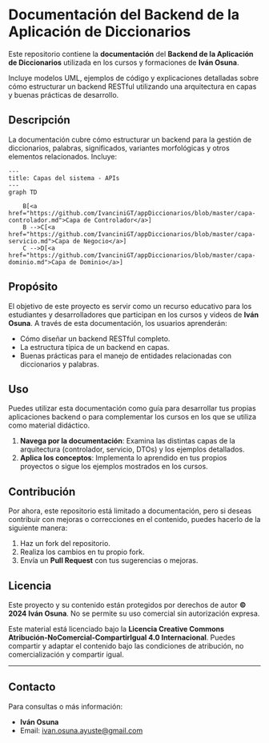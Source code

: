 # Documentación del Backend de la Aplicación de Diccionarios

Este repositorio contiene la **documentación** del **Backend de la Aplicación de Diccionarios** utilizada en los cursos y formaciones de **Iván Osuna**.

Incluye modelos UML, ejemplos de código y explicaciones detalladas sobre cómo estructurar un backend RESTful utilizando una arquitectura en capas y buenas prácticas de desarrollo.

## Descripción

La documentación cubre cómo estructurar un backend para la gestión de diccionarios, palabras, significados, variantes morfológicas y otros elementos relacionados. Incluye:

```mermaid
---
title: Capas del sistema - APIs
---
graph TD

    B[<a href="https://github.com/IvanciniGT/appDiccionarios/blob/master/capa-controlador.md">Capa de Controlador</a>]
    B -->C[<a href="https://github.com/IvanciniGT/appDiccionarios/blob/master/capa-servicio.md">Capa de Negocio</a>]
    C -->D[<a href="https://github.com/IvanciniGT/appDiccionarios/blob/master/capa-dominio.md">Capa de Dominio</a>]

```

## Propósito

El objetivo de este proyecto es servir como un recurso educativo para los estudiantes y desarrolladores que participan en los cursos y videos de **Iván Osuna**. A través de esta documentación, los usuarios aprenderán:

- Cómo diseñar un backend RESTful completo.
- La estructura típica de un backend en capas.
- Buenas prácticas para el manejo de entidades relacionadas con diccionarios y palabras.

## Uso

Puedes utilizar esta documentación como guía para desarrollar tus propias aplicaciones backend o para complementar los cursos en los que se utiliza como material didáctico.

1. **Navega por la documentación**: Examina las distintas capas de la arquitectura (controlador, servicio, DTOs) y los ejemplos detallados.
2. **Aplica los conceptos**: Implementa lo aprendido en tus propios proyectos o sigue los ejemplos mostrados en los cursos.

## Contribución

Por ahora, este repositorio está limitado a documentación, pero si deseas contribuir con mejoras o correcciones en el contenido, puedes hacerlo de la siguiente manera:

1. Haz un fork del repositorio.
2. Realiza los cambios en tu propio fork.
3. Envía un **Pull Request** con tus sugerencias o mejoras.

## Licencia

Este proyecto y su contenido están protegidos por derechos de autor **© 2024 Iván Osuna**. No se permite su uso comercial sin autorización expresa. 

Este material está licenciado bajo la **Licencia Creative Commons Atribución-NoComercial-CompartirIgual 4.0 Internacional**. Puedes compartir y adaptar el contenido bajo las condiciones de atribución, no comercialización y compartir igual.

---

## Contacto

Para consultas o más información:

- **Iván Osuna**
- Email: [ivan.osuna.ayuste@gmail.com](mailto:ivan.osuna.ayuste@gmail.com)
